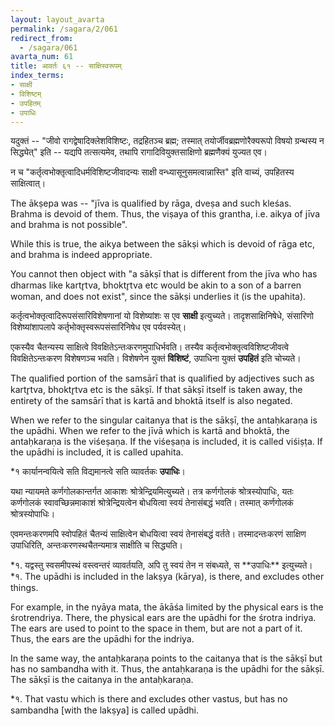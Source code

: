 ```yaml
---
layout: layout_avarta
permalink: /sagara/2/061
redirect_from:
  - /sagara/061
avarta_num: 61
title: आवर्तः ६१ -- साक्षिस्वरूपम्
index_terms:
- साक्षी
- विशिष्टम्
- उपहितम्
- उपाधिः
---
```


यदुक्तं -- "जीवो रागद्वेषादिक्लेशविशिष्टः,
तद्रहितञ्च ब्रह्म; तस्मात् तयोर्जीवब्रह्मणोरैक्यरूपो विषयो ग्रन्थस्य न सिद्ध्येत्" इति -- यद्यपि तत्सत्यमेव, तथापि रागादिवियुक्तसाक्षिणो ब्रह्मणैक्यं युज्यत एव।

न च "कर्तृत्वभोक्तृत्वादिधर्मविशिष्टजीवादन्यः साक्षी वन्ध्यासूनुसमत्वान्नास्ति" इति वाच्यं, उपहितस्य साक्षित्वात्।

<div class="translation-inline" markdown="1">
The ākṣepa was -- "jīva is qualified by rāga, dveṣa and such kleśas. Brahma is devoid of them. 
Thus, the viṣaya of this grantha, i.e. aikya of jīva 
and brahma is not possible".

While this is true, the aikya between the sākṣi which is devoid of rāga etc, and brahma is indeed appropriate. 

You cannot then object with "a sākṣī that is different from the jīva who has dharmas like kartr̥tva, bhoktr̥tva etc would be akin to a son of a barren woman, and does not exist", since the sākṣi 
underlies it (is the upahita).
</div>

कर्तृत्वभोक्तृत्वादिरूपसंसारिविशेषणानां यो विशेष्यांशः स एव **साक्षी** इत्युच्यते।
तादृशसाक्षिनिषेधे,
संसारिणो विशेष्यांशापलापे कर्तृभोक्तृस्वरूपसंसारिनिषेध एव पर्यवस्येत्।

एकस्यैव चैतन्यस्य साक्षित्वे विवक्षितेऽन्तःकरणमुपाधिर्भवति।
तस्यैव कर्तृत्वभोक्तृत्वविशिष्टजीवत्वे विवक्षितेऽन्तःकरण विशेषणञ्च भवति।
विशेषणेन
युक्तं **विशिष्टं**, उपाधिना युक्तं **उपहितं** इति चोच्यते।

<div class="translation-inline" markdown="1">
The qualified portion of the samsārī that is qualified by adjectives such as kartr̥tva, bhoktr̥tva etc is the sākṣī. If that sākṣī itself is taken away, the entirety of the samsārī that is kartā and bhoktā itself is also negated.

When we refer to the singular caitanya that is the sākṣī, the antaḥkaraṇa is the upādhi. When we refer to the jīvā which is kartā and bhoktā, the antaḥkaraṇa is the viśeṣaṇa. If the viśeṣaṇa is included, it is called viśiṣṭa. If the upādhi is included, it is called upahita. 
</div> 

*१ कार्यानन्वयित्वे सति विद्यमानत्वे सति व्यावर्तकः **उपाधिः**।

यथा न्यायमते कर्णगोलकान्तर्गत आकाशः श्रोत्रेन्द्रियमित्युच्यते।
तत्र कर्णगोलकं श्रोत्रस्योपाधिः, यतः कर्णगोलकं स्वावच्छिन्नमाकाशं श्रोत्रेन्द्रियत्वेन बोधयित्वा
स्वयं तेनासंबद्धं भवति।
तस्मात् कर्णगोलकं श्रोत्रस्योपाधिः।

एवमन्तःकरणमपि
स्वोपहितं चैतन्यं साक्षित्वेन बोधयित्वा स्वयं तेनासंबद्धं वर्तते।
तस्मादन्तःकरणं साक्षिण उपाधिरिति, अन्तःकरणस्थचैतन्यमात्र साक्षीति च सिद्ध्यति।

<div class="footnote" markdown="1">
*१. यद्वस्तु स्वसमीपस्थं वस्त्वन्तरं व्यावर्तयति, अपि तु स्वयं तेन न संबध्यते, स **उपाधिः** इत्युच्यते।
</div>

<div class="translation-inline" markdown="1">
*१. The upādhi is included in the lakṣya (kārya), is there, and excludes other things. 

For example, in the nyāya mata, the ākāśa limited by the physical ears is the śrotrendriya. There, the physical ears are the upādhi for the śrotra indriya. The ears are used to point to the space in them, but are not a part of it. Thus, the ears are the upādhi for
the indriya. 

In the same way, the antaḥkaraṇa points to the caitanya that is the sākṣī but has no sambandha with it. Thus, the antaḥkaraṇa is the upādhi for the sākṣī. The sākṣī is the caitanya in the antaḥkaraṇa. 

<div class="footnote" markdown="1">
*१. That vastu which is there and excludes other vastus, but has no sambandha [with the lakṣya] is called upādhi.
</div>
</div> 

